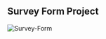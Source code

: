 ## Survey Form Project

![Survey-Form](https://user-images.githubusercontent.com/59540565/174686823-8bb771f6-8ab2-4487-8842-c0f9493f04b3.png)

